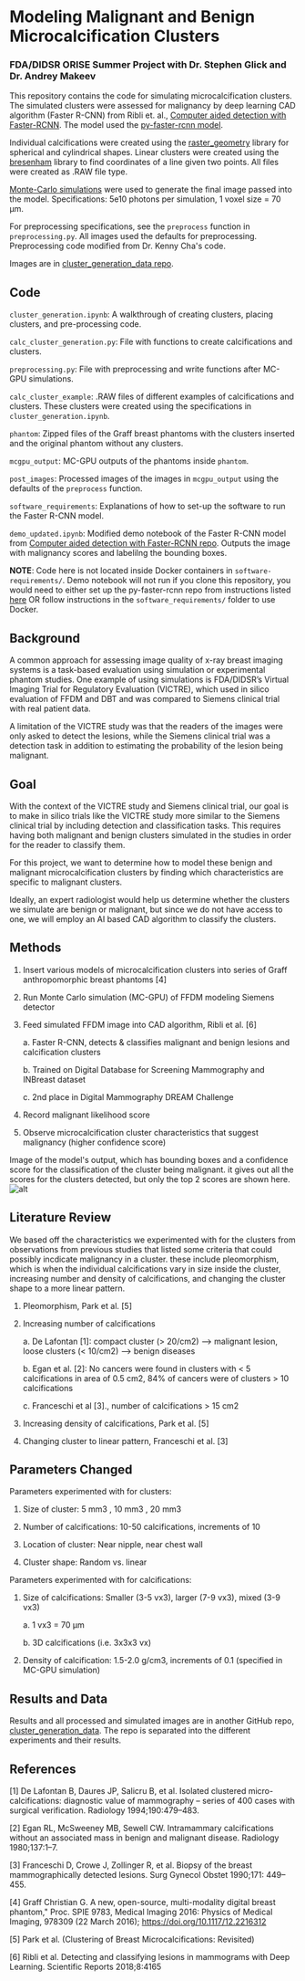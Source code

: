 # Modeling Malignant and Benign Microcalcification Clusters
### FDA/DIDSR ORISE Summer Project with Dr. Stephen Glick and Dr. Andrey Makeev

This repository contains the code for simulating microcalcification clusters. The simulated clusters were assessed for malignancy by deep learning CAD algorithm (Faster R-CNN) from Ribli et. al., [Computer aided detection with Faster-RCNN](https://github.com/riblidezso/frcnn_cad). The model used the [py-faster-rcnn model](https://github.com/rbgirshick/py-faster-rcnn). 

Individual calcifications were created using the [raster_geometry](https://github.com/norok2/raster_geometry) library for spherical and cylindrical shapes. Linear clusters were created using the [bresenham](https://github.com/encukou/bresenham) library to find coordinates of a line given two points. All files were created as .RAW file type. 

[Monte-Carlo simulations](https://github.com/DIDSR/VICTRE_MCGPU) were used to generate the final image passed into the model. Specifications: 5e10 photons per simulation, 1 voxel size = 70 μm.

For preprocessing specifications, see the `preprocess` function in `preprocessing.py`. All images used the defaults for preprocessing. Preprocessing code modified from Dr. Kenny Cha's code. 

Images are in [cluster_generation_data repo](https://github.com/marianqian/cluster_generation_data).

## Code
`cluster_generation.ipynb`: A walkthrough of creating clusters, placing clusters, and pre-processing code.

`calc_cluster_generation.py`: File with functions to create calcifications and clusters.

`preprocessing.py`: File with preprocessing and write functions after MC-GPU simulations. 

`calc_cluster_example`: .RAW files of different examples of calcifications and clusters. These clusters were created using the specifications in `cluster_generation.ipynb`.

`phantom`: Zipped files of the Graff breast phantoms with the clusters inserted and the original phantom without any clusters.

`mcgpu_output`: MC-GPU outputs of the phantoms inside `phantom`.

`post_images`: Processed images of the images in `mcgpu_output` using the defaults of the `preprocess` function. 

`software_requirements`: Explanations of how to set-up the software to run the Faster R-CNN model. 

`demo_updated.ipynb`: Modified demo notebook of the Faster R-CNN model from [Computer aided detection with Faster-RCNN repo](https://github.com/riblidezso/frcnn_cad). Outputs the image with malignancy scores and labelilng the bounding boxes. 

**NOTE**: Code here is not located inside Docker containers in `software-requirements/`. Demo notebook will not run if you clone this repository, you would need to either set up the py-faster-rcnn repo from instructions listed [here](https://github.com/rbgirshick/py-faster-rcnn) OR follow instructions in the `software_requirements/` folder to use Docker.

## Background
A common approach for assessing image quality of x-ray breast imaging systems is a task-based evaluation using simulation or experimental phantom studies. One example of using simulations is FDA/DIDSR’s Virtual Imaging Trial for Regulatory Evaluation (VICTRE), which used in silico evaluation of FFDM and DBT and was compared to Siemens clinical trial with real patient data. 

A limitation of the VICTRE study was that the readers of the images were only asked to detect the lesions, while the Siemens clinical trial was a detection task in addition to  estimating the probability of the lesion being malignant. 

## Goal
With the context of the VICTRE study and Siemens clinical trial, our goal is to make in silico trials like the VICTRE study more similar to the Siemens clinical trial by including detection and classification tasks. This requires having both malignant and benign clusters simulated in the studies in order for the reader to classify them. 

For this project, we want to determine how to model these benign and malignant microcalcification clusters by finding which characteristics are specific to malignant clusters. 

Ideally, an expert radiologist would help us determine whether the clusters we simulate are benign or malignant, but since we do not have access to one, we will employ an AI based CAD algorithm to classify the clusters.

## Methods 
1. Insert various models of microcalcification clusters into series of Graff anthropomorphic breast phantoms [4]
2. Run Monte Carlo simulation (MC-GPU) of FFDM modeling Siemens detector
3. Feed simulated FFDM image into CAD algorithm, Ribli et al. [6]

      a. Faster R-CNN, detects & classifies malignant and benign lesions and calcification clusters 
      
      b. Trained on Digital Database for Screening Mammography and INBreast dataset
      
      c. 2nd place in Digital Mammography DREAM Challenge
4. Record malignant likelihood score
5. Observe microcalcification cluster characteristics that suggest malignancy (higher confidence score) 

Image of the model's output, which has bounding boxes and a confidence score for the classification of the cluster being malignant. it gives out all the scores for the clusters detected, but only the top 2 scores are shown here.
![alt](images/cad_output_example.png)

## Literature Review
We based off the characteristics we experimented with for the clusters from observations from previous studies that listed some criteria that could possibly incdicate malignancy in a cluster. these include pleomorphism, which is when the individual calcifications vary in size inside the cluster, increasing number and density of calcifications, and changing the cluster shape to a more linear pattern. 

1. Pleomorphism, Park et al. [5]
2. Increasing number of calcifications 

    a. De Lafontan [1]: compact cluster (> 20/cm2) --> malignant lesion, loose clusters (< 10/cm2) --> benign diseases
  
    b. Egan et al. [2]: No cancers were found in clusters with < 5 calcifications in area of 0.5 cm2, 84% of cancers were of clusters > 10 calcifications
  
    c. Franceschi et al [3]., number of calcifications > 15 cm2 

3. Increasing density of calcifications, Park et al. [5]

4. Changing cluster to linear pattern, Franceschi et al. [3]

## Parameters Changed

Parameters experimented with for clusters: 

1. Size of cluster: 5 mm3 , 10 mm3 , 20 mm3

2. Number of calcifications: 10-50 calcifications, increments of 10
3. Location of cluster: Near nipple, near chest wall
4. Cluster shape: Random vs. linear

Parameters experimented with for calcifications: 
1. Size of calcifications: Smaller (3-5 vx3), larger (7-9 vx3), mixed (3-9 vx3)
    
    a. 1 vx3 = 70 μm
    
    b. 3D calcifications (i.e. 3x3x3 vx)

2. Density of calcification: 1.5-2.0 g/cm3, increments of 0.1 (specified in MC-GPU simulation)

## Results and Data
Results and all processed and simulated images are in another GitHub repo, [cluster_generation_data](https://github.com/marianqian/cluster_generation_data). The repo is separated into the different experiments and their results. 

## References
[1] De Lafontan B, Daures JP, Salicru B, et al. Isolated clustered micro-calcifications: diagnostic value of mammography – series of 400 cases with surgical verification. Radiology 1994;190:479–483.

[2] Egan RL, McSweeney MB, Sewell CW. Intramammary calcifications without an associated mass in benign and malignant disease. Radiology 1980;137:1–7.

[3] Franceschi D, Crowe J, Zollinger R, et al. Biopsy of the breast mammographically detected lesions. Surg Gynecol Obstet 1990;171: 449–455.

[4] Graff Christian G. A new, open-source, multi-modality digital breast phantom," Proc. SPIE 9783, Medical Imaging 2016: Physics of Medical Imaging, 978309 (22 March 2016); https://doi.org/10.1117/12.2216312

[5] Park et al. (Clustering of Breast Microcalcifications: Revisited)

[6] Ribli et al. Detecting and classifying lesions in mammograms with Deep Learning. Scientific Reports 2018;8:4165

